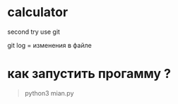 # calculator

second try use git



git log = изменения в файле



# как запустить прогамму ?
> python3 mian.py
